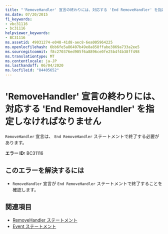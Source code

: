 ```yaml
---
title: "'RemoveHandler' 宣言の終わりには、対応する 'End RemoveHandler' を指定しなければなりません"
ms.date: 07/20/2015
f1_keywords:
- vbc31116
- bc31116
helpviewer_keywords:
- BC31116
ms.assetid: 49031274-e048-41d8-aec8-6ea005964225
ms.openlocfilehash: 6bb6fe5a86407b49e8a858ffabe3869a733a2ee5
ms.sourcegitcommit: f8c270376ed905f6a8896ce0fe25b4f4b38ff498
ms.translationtype: MT
ms.contentlocale: ja-JP
ms.lasthandoff: 06/04/2020
ms.locfileid: "84405652"
---
```

# <a name="removehandler-declaration-must-end-with-a-matching-end-removehandler"></a>'RemoveHandler' 宣言の終わりには、対応する 'End RemoveHandler' を指定しなければなりません
`RemoveHandler` 宣言は、 `End RemoveHandler` ステートメントで終了する必要があります。  
  
 **エラー ID:** BC31116  
  
## <a name="to-correct-this-error"></a>このエラーを解決するには  
  
- `RemoveHandler` 宣言が `End RemoveHandler` ステートメントで終了することを確認します。  
  
## <a name="see-also"></a>関連項目

- [RemoveHandler ステートメント](../language-reference/statements/removehandler-statement.md)
- [Event ステートメント](../language-reference/statements/event-statement.md)
